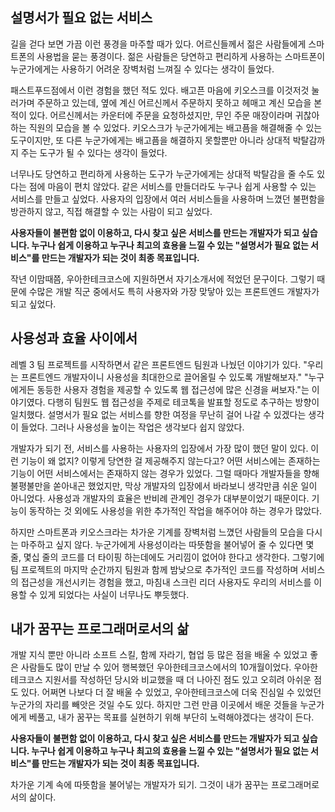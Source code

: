 ## 설명서가 필요 없는 서비스

길을 걷다 보면 가끔 이런 풍경을 마주할 때가 있다. 어르신들께서 젊은 사람들에게 스마트폰의 사용법을 묻는 풍경이다. 젊은 사람들은 당연하고 편리하게 사용하는 스마트폰이 누군가에게는 사용하기 어려운 장벽처럼 느껴질 수 있다는 생각이 들었다.

패스트푸드점에서 이런 경험을 했던 적도 있다. 배고픈 마음에 키오스크를 이것저것 눌러가며 주문하고 있는데, 옆에 계신 어르신께서 주문하지 못하고 헤매고 계신 모습을 본 적이 있다. 어르신께서는 카운터에 주문을 요청하셨지만, 무인 주문 매장이라며 귀찮아하는 직원의 모습을 볼 수 있었다. 키오스크가 누군가에게는 배고픔을 해결해줄 수 있는 도구이지만, 또 다른 누군가에게는 배고픔을 해결하지 못할뿐만 아니라 상대적 박탈감까지 주는 도구가 될 수 있다는 생각이 들었다. 

너무나도 당연하고 편리하게 사용하는 도구가 누군가에게는 상대적 박탈감을 줄 수도 있다는 점에 마음이 편치 않았다. 같은 서비스를 만들더라도 누구나 쉽게 사용할 수 있는 서비스를 만들고 싶었다. 사용자의 입장에서 여러 서비스들을 사용하며 느꼈던 불편함을 방관하지 않고, 직접 해결할 수 있는 사람이 되고 싶었다.

**사용자들이 불편함 없이 이용하고, 다시 찾고 싶은 서비스를 만드는 개발자가 되고 싶습니다. 누구나 쉽게 이용하고 누구나 최고의 효용을 느낄 수 있는 "설명서가 필요 없는 서비스"를 만드는 개발자가 되는 것이 최종 목표입니다.**

작년 이맘때쯤, 우아한테크코스에 지원하면서 자기소개서에 적었던 문구이다. 그렇기 때문에 수많은 개발 직군 중에서도 특히 사용자와 가장 맞닿아 있는 프론트엔드 개발자가 되고 싶었다.

## 사용성과 효율 사이에서

레벨 3 팀 프로젝트를 시작하면서 같은 프론트엔드 팀원과 나눴던 이야기가 있다. "우리는 프론트엔드 개발자이니 사용성을 최대한으로 끌어올릴 수 있도록 개발해보자." "누구에게든 동등한 사용자 경험을 제공할 수 있도록 웹 접근성에 많은 신경을 써보자."는 이야기였다. 다행히 팀원도 웹 접근성을 주제로 테코톡을 발표할 정도로 추구하는 방향이 일치했다. 설명서가 필요 없는 서비스를 향한 여정을 무난히 걸어 나갈 수 있겠다는 생각이 들었다. 그러나 사용성을 높이는 작업은 생각보다 쉽지 않았다.

개발자가 되기 전, 서비스를 사용하는 사용자의 입장에서 가장 많이 했던 말이 있다. 이런 기능이 왜 없지? 이렇게 당연한 걸 제공해주지 않는다고? 어떤 서비스에는 존재하는 기능이 어떤 서비스에서는 존재하지 않는 경우가 있었다. 그럴 때마다 개발자들을 향해 불평불만을 쏟아내곤 했었지만, 막상 개발자의 입장에서 바라보니 생각만큼 쉬운 일이 아니었다. 사용성과 개발자의 효율은 반비례 관계인 경우가 대부분이었기 때문이다. 기능이 동작하는 것 외에도 사용성을 위한 추가적인 작업을 해주어야 하는 경우가 많았다.

하지만 스마트폰과 키오스크라는 차가운 기계를 장벽처럼 느꼈던 사람들의 모습을 다시는 마주하고 싶지 않다. 누군가에게 사용성이라는 따뜻함을 불어넣어 줄 수 있다면 몇 줄, 몇십 줄의 코드를 더 타이핑 하는데에도 거리낌이 없어야 한다고 생각한다. 그렇기에 팀 프로젝트의 마지막 순간까지 팀원과 함께 밤낮으로 추가적인 코드를 작성하며 서비스의 접근성을 개선시키는 경험을 했고, 마침내 스크린 리더 사용자도 우리의 서비스를 이용할 수 있게 되었다는 사실이 너무나도 뿌듯했다.

## 내가 꿈꾸는 프로그래머로서의 삶

개발 지식 뿐만 아니라 소프트 스킬, 함께 자라기, 협업 등 많은 점을 배울 수 있었고 좋은 사람들도 많이 만날 수 있어 행복했던 우아한테크코스에서의 10개월이었다. 우아한테크코스 지원서를 작성하던 당시와 비교했을 때 더 나아진 점도 있고 오히려 아쉬운 점도 있다. 어쩌면 나보다 더 잘 배울 수 있었고, 우아한테크코스에 더욱 진심일 수 있었던 누군가의 자리를 빼앗은 것일 수도 있다. 하지만 그런 만큼 이곳에서 배운 것들을 누군가에게 베풀고, 내가 꿈꾸는 목표를 실현하기 위해 부단히 노력해야겠다는 생각이 든다.

**사용자들이 불편함 없이 이용하고, 다시 찾고 싶은 서비스를 만드는 개발자가 되고 싶습니다. 누구나 쉽게 이용하고 누구나 최고의 효용을 느낄 수 있는 "설명서가 필요 없는 서비스"를 만드는 개발자가 되는 것이 최종 목표입니다.**

차가운 기계 속에 따뜻함을 불어넣는 개발자가 되기. 그것이 내가 꿈꾸는 프로그래머로서의 삶이다.
